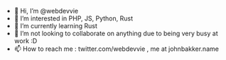 - 👋 Hi, I’m @webdevvie
- 👀 I’m interested in PHP, JS, Python, Rust
- 🌱 I’m currently learning Rust
- 💞️ I’m not looking to collaborate on anything due to being very busy at work :D
- 📫 How to reach me : twitter.com/webdevvie , me at johnbakker.name

<!---
webdevvie/webdevvie is a ✨ special ✨ repository because its `README.md` (this file) appears on your GitHub profile.
You can click the Preview link to take a look at your changes.
--->
